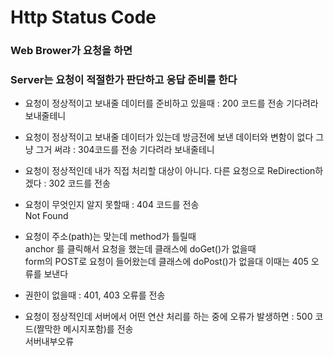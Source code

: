 # Http Status Code

### Web Brower가 요청을 하면

### Server는 요청이 적절한가 판단하고 응답 준비를 한다

* 요청이 정상적이고 보내줄 데이터를 준비하고 있을때 : 200 코드를 전송 기다려라 보내줄테니  

* 요청이 정상적이고 보내줄 데이터가 있는데 방금전에 보낸 데이터와 변함이 없다 그냥 그거 써랴 : 304코드를 전송 기다려라 보내줄테니  

* 요청이 정상적인데 내가 직접 처리할 대상이 아니다. 다른 요청으로 ReDirection하겠다 : 302 코드를 전송  

* 요청이 무엇인지 알지 못할때 : 404 코드를 전송  
Not Found

* 요청이 주소(path)는 맞는데 method가 틀릴때  
anchor 를 클릭해서 요청을 했는데 클래스에 doGet()가 없을때  
form의 POST로 요청이 들어왔는데 클래스에 doPost()가 없을대
이때는 405 오류를 보낸다

* 권한이 없을때 : 401, 403 오류를 전송

* 요청이 정상적인데 서버에서 어떤 연산 처리를 하는 중에 오류가 발생하면 : 500 코드(짤막한 메시지포함)를 전송  
서버내부오류

